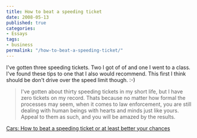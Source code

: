 ```yaml
---
title: How to beat a speeding ticket
date: 2008-05-13
published: true
categories:
- Essays
tags:
- business
permalink: "/how-to-beat-a-speeding-ticket/"
---
```

I've gotten three speeding tickets. Two I got of of and one I went to a class. I've found these tips to one that I also would recommend. This first I think should be don't drive over the speed limit though. :-)

>I've gotten about thirty speeding tickets in my short life, but I have zero tickets on my record. Thats because no matter how formal the processes may seem, when it comes to law enforcement, you are still dealing with human beings with hearts and minds just like yours. Appeal to them as such, and you will be amazed by the results.

[Cars: How to beat a speeding ticket or at least better your chances](http://lifehacker.com/software/cars/how-to-beat-a-speeding-ticket-or-at-least-better-your-chances-208611.php)
